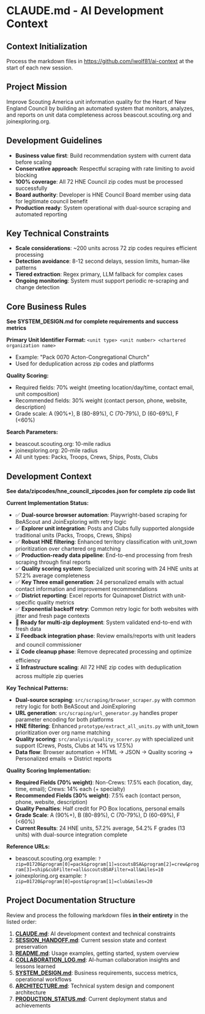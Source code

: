 # CLAUDE.md - AI Development Context

## Context Initialization
Process the markdown files in https://github.com/iwolf81/ai-context at the start of each new session.

## Project Mission
Improve Scouting America unit information quality for the Heart of New England Council by building an automated system that monitors, analyzes, and reports on unit data completeness across beascout.scouting.org and joinexploring.org.

## Development Guidelines
- **Business value first**: Build recommendation system with current data before scaling
- **Conservative approach**: Respectful scraping with rate limiting to avoid blocking
- **100% coverage**: All 72 HNE Council zip codes must be processed successfully  
- **Board authority**: Developer is HNE Council Board member using data for legitimate council benefit
- **Production ready**: System operational with dual-source scraping and automated reporting

## Key Technical Constraints
- **Scale considerations**: ~200 units across 72 zip codes requires efficient processing
- **Detection avoidance**: 8-12 second delays, session limits, human-like patterns
- **Tiered extraction**: Regex primary, LLM fallback for complex cases
- **Ongoing monitoring**: System must support periodic re-scraping and change detection

## Core Business Rules
**See SYSTEM_DESIGN.md for complete requirements and success metrics**

**Primary Unit Identifier Format:** `<unit type> <unit number> <chartered organization name>`
- Example: "Pack 0070 Acton-Congregational Church" 
- Used for deduplication across zip codes and platforms

**Quality Scoring:**
- Required fields: 70% weight (meeting location/day/time, contact email, unit composition)
- Recommended fields: 30% weight (contact person, phone, website, description)
- Grade scale: A (90%+), B (80-89%), C (70-79%), D (60-69%), F (<60%)

**Search Parameters:**
- beascout.scouting.org: 10-mile radius
- joinexploring.org: 20-mile radius  
- All unit types: Packs, Troops, Crews, Ships, Posts, Clubs
 
## Development Context
**See data/zipcodes/hne_council_zipcodes.json for complete zip code list**

**Current Implementation Status:**
- ✅ **Dual-source browser automation**: Playwright-based scraping for BeAScout and JoinExploring with retry logic
- ✅ **Explorer unit integration**: Posts and Clubs fully supported alongside traditional units (Packs, Troops, Crews, Ships)
- ✅ **Robust HNE filtering**: Enhanced territory classification with unit_town prioritization over chartered org matching
- ✅ **Production-ready data pipeline**: End-to-end processing from fresh scraping through final reports
- ✅ **Quality scoring system**: Specialized unit scoring with 24 HNE units at 57.2% average completeness
- ✅ **Key Three email generation**: 24 personalized emails with actual contact information and improvement recommendations
- ✅ **District reporting**: Excel reports for Quinapoxet District with unit-specific quality metrics
- ✅ **Exponential backoff retry**: Common retry logic for both websites with jitter and fresh page contexts
- 🎯 **Ready for multi-zip deployment**: System validated end-to-end with fresh data
- ⏳ **Feedback integration phase**: Review emails/reports with unit leaders and council commissioner
- ⏳ **Code cleanup phase**: Remove deprecated processing and optimize efficiency
- ⏳ **Infrastructure scaling**: All 72 HNE zip codes with deduplication across multiple zip queries

**Key Technical Patterns:**
- **Dual-source scraping**: `src/scraping/browser_scraper.py` with common retry logic for both BeAScout and JoinExploring
- **URL generation**: `src/scraping/url_generator.py` handles proper parameter encoding for both platforms
- **HNE filtering**: Enhanced `prototype/extract_all_units.py` with unit_town prioritization over org name matching
- **Quality scoring**: `src/analysis/quality_scorer.py` with specialized unit support (Crews, Posts, Clubs at 14% vs 17.5%)
- **Data flow**: Browser automation → HTML → JSON → Quality scoring → Personalized emails → District reports

**Quality Scoring Implementation:**
- **Required Fields (70% weight)**: Non-Crews: 17.5% each (location, day, time, email); Crews: 14% each (+ specialty)
- **Recommended Fields (30% weight)**: 7.5% each (contact person, phone, website, description)
- **Quality Penalties**: Half credit for PO Box locations, personal emails
- **Grade Scale**: A (90%+), B (80-89%), C (70-79%), D (60-69%), F (<60%)
- **Current Results**: 24 HNE units, 57.2% average, 54.2% F grades (13 units) with dual-source integration complete

**Reference URLs:**
- beascout.scouting.org example: `?zip=01720&program[0]=pack&program[1]=scoutsBSA&program[2]=crew&program[3]=ship&cubFilter=all&scoutsBSAFilter=all&miles=10`
- joinexploring.org example: `?zip=01720&program[0]=post&program[1]=club&miles=20`

## Project Documentation Structure
Review and process the following markdown files **in their entirety** in the listed order:
1. **[CLAUDE.md](CLAUDE.md)**: AI development context and technical constraints
1. **[SESSION_HANDOFF.md](SESSION_HANDOFF.md)**: Current session state and context preservation
1. **[README.md](README.md)**: Usage examples, getting started, system overview
1. **[COLLABORATION_LOG.md](COLLABORATION_LOG.md)**: AI-human collaboration insights and lessons learned
1. **[SYSTEM_DESIGN.md](SYSTEM_DESIGN.md)**: Business requirements, success metrics, operational workflows
1. **[ARCHITECTURE.md](ARCHITECTURE.md)**: Technical system design and component architecture
1. **[PRODUCTION_STATUS.md](PRODUCTION_STATUS.md)**: Current deployment status and achievements

